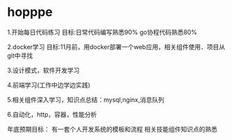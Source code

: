 # hopppe


1.开始每日代码练习
    目标:日常代码编写熟悉90% go协程代码熟悉80%

2.docker学习
    目标:11月前，用docker部署一个web应用，相关组件使用．项目从git中寻找

3.设计模式，软件开发学习

4.前端学习(工作中边学边实践)

5.相关组件深入学习，知识点总结：mysql,nginx,消息队列

6.自动化，http，容器，性能分析

年底预期目标：
    有一套个人开发系统的模板和流程
    相关技能组件知识点的熟悉
